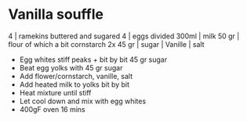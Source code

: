 # Vanilla souffle

4 | ramekins buttered and sugared
4 | eggs divided
300ml | milk
50 gr | flour of which a bit cornstarch
2x 45 gr | sugar
| Vanille
| salt

- Egg whites stiff peaks + bit by bit 45 gr sugar
- Beat egg yolks with 45 gr sugar
- Add flower/cornstarch, vanille, salt
- Add heated milk to yolks bit by bit
- Heat mixture until stiff
- Let cool down and mix with egg whites
- 400gF oven 16 mins
